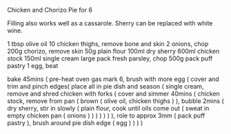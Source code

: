 Chicken and Chorizo Pie for 6

Filling also works well as a cassarole. Sherry can be replaced with white wine.

1 tbsp olive oil
10 chicken thighs, remove bone and skin
2 onions, chop
200g chorizo, remove skin
50g plain flour
100ml dry sherry
600ml chicken stock
150ml single cream
large pack fresh parsley, chop
500g pack puff pastry
1 egg, beat

bake 45mins (
	pre-heat oven gas mark 6,
	brush with more egg (
		cover and trim and pinch edges(
			place all in pie dish and season (
				single cream,
				remove and shred chicken with forks (
					cover and simmer 40mins (
						chicken stock,
						remove from pan (
							brown (
								olive oil,
								chicken thighs
							)
						),
						bubble 2mins (
							dry sherry,
							stir in slowly (
								plain flour,
								cook until oils come out (
									sweat in empty chicken pan (
										onions
									)
								)
							)
						)
					)
				)
			),
			role to approx 3mm (
				pack puff pastry
			),
			brush around pie dish edge (
				egg
			)
		)
	)
)